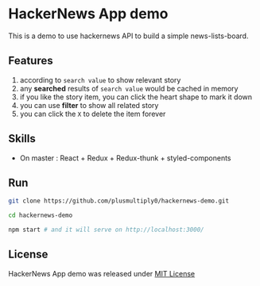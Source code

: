 # HackerNews App demo
This is a demo to use hackernews API to build a simple news-lists-board.
## Features
1. according to <code>search value</code> to show relevant story
2. any **searched** results of <code>search value</code> would be cached in memory
3. if you like the story item, you can click the heart shape to mark it down
4. you can use **filter** to show all related story
5. you can click the <code>X</code> to delete the item forever

## Skills
- On master : React + Redux + Redux-thunk + styled-components

## Run
```bash
git clone https://github.com/plusmultiply0/hackernews-demo.git

cd hackernews-demo

npm start # and it will serve on http://localhost:3000/
```


## License
HackerNews App demo was released under [MIT License](https://github.com/plusmultiply0/hackernews-demo/blob/master/LICENSE)